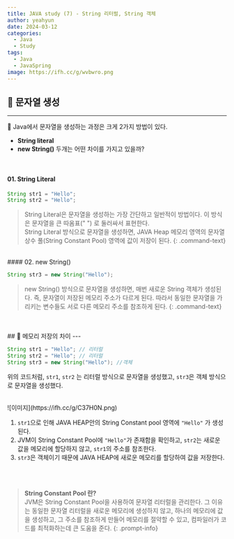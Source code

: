 ```yaml
---
title: JAVA study (7) - String 리터럴, String 객체
author: yeahyun
date: 2024-03-12
categories:
  - Java
  - Study
tags:
  - Java
  - JavaSpring
image: https://ifh.cc/g/wvbwro.png
---
```

## 🔎 문자열 생성
---

Java에서 문자열을 생성하는 과정은 크게 2가지 방법이 있다.
- **String literal**
- **new String()**
두개는 어떤 차이를 가지고 있을까?
<br>

#### 01. String Literal

```java
String str1 = "Hello";
String str2 = "Hello";
```

>String Literal은 문자열을 생성하는 가장 간단하고 일반적이 방법이다. 이 방식은 문자열을 큰 따옴표(" ") 로 둘러싸서 표현한다.   
>String Literal 방식으로 문자열을 생성하면, JAVA Heap 메모리 영역의 문자열 상수 풀(String Constant Pool) 영역에 값이 저장이 된다.
{: .command-text}

<br>
#### 02. new String()

```java
String str3 = new String("Hello");
```

>new String() 방식으로 문자열을 생성하면, 매번 새로운 String 객체가 생성된다. 즉, 문자열이 저장된 메모리 주소가 다르게 된다. 따라서 동일한 문자열을 가리키는 변수들도 서로 다른 메모리 주소를 참조하게 된다.
{: .command-text}


<br>
<br>
## 🔎 메모리 저장의 차이
---

```java
String str1 = "Hello"; // 리터럴
String str2 = "Hello"; // 리터럴
String str3 = new String("Hello"); //객체
```

위의 코드처럼, `str1`, `str2` 는 리터럴 방식으로 문자열을 생성했고, `str3`은 객체 방식으로 문자열을 생성했다.

<br>
![이미지](https://ifh.cc/g/C37H0N.png)

1. `str1`으로 인해 JAVA HEAP안의 String Constant pool 영역에 `"Hello"` 가 생성된다.
2. JVM이 String Constant Pool에 `"Hello"`가 존재함을 확인하고, `str2`는 새로운 값을 메모리에 할당하지 않고, `str1`의 주소를 참조한다.
3. `str3`은 객체이기 때문에 JAVA HEAP에 새로운 메모리를 할당하여 값을 저장한다.
<br>
<br>


>**String Constant Pool 란?**   
>JVM은 String Constant Pool을 사용하여 문자열 리터럴을 관리한다. 그 이유는 동일한 문자열 리터럴을 새로운 메모리에 생성하지 않고, 하나의 메모리에 값을 생성하고, 그 주소를 참조하게 만들어 메모리를 절약할 수 있고, 컴파일러가 코드를 최적화하는데 큰 도움을 준다.
{: .prompt-info}